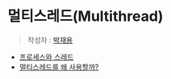 # 멀티스레드(Multithread)
> 작성자 : [박재용](https://github.com/ggjae)

- [프로세스와 스레드](./processthread.md)  
- [멀티스레드를 왜 사용할까?](./whymultithread.md)
